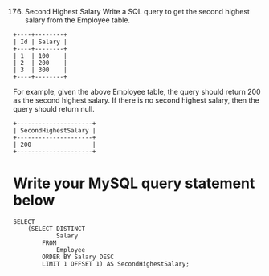 176. Second Highest Salary Write a SQL query to get the second highest salary from the Employee table.

    +----+--------+
    | Id | Salary |
    +----+--------+
    | 1  | 100    |
    | 2  | 200    |
    | 3  | 300    |
    +----+--------+

For example, given the above Employee table, the query should return 200 as the second highest salary. If there is no
second highest salary, then the query should return null.

    +---------------------+
    | SecondHighestSalary |
    +---------------------+
    | 200                 |
    +---------------------+

# Write your MySQL query statement below

    SELECT
        (SELECT DISTINCT
                Salary
            FROM
                Employee
            ORDER BY Salary DESC
            LIMIT 1 OFFSET 1) AS SecondHighestSalary;